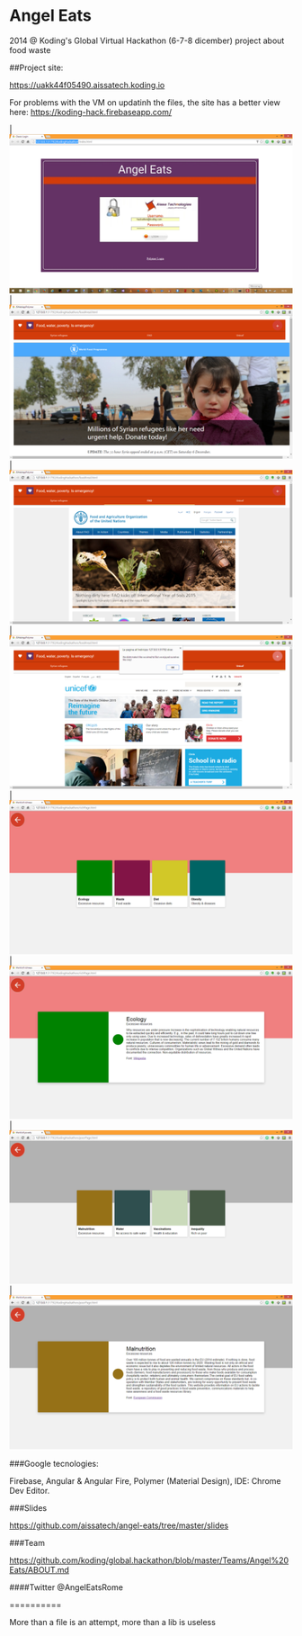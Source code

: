 Angel Eats
==========

2014 @ Koding's Global Virtual Hackathon (6-7-8 dicember) project about food waste

##Project site: 

https://uakk44f05490.aissatech.koding.io 

For problems with the VM on updatinh the files, the site has a better view here: https://koding-hack.firebaseapp.com/

| ![aissatech](https://github.com/aissatech/angel-eats/blob/master/img/screenshots/1.png) 
| ![aissatech](https://github.com/aissatech/angel-eats/blob/master/img/screenshots/2.png)
| ![aissatech](https://github.com/aissatech/angel-eats/blob/master/img/screenshots/3.png)
| ![aissatech](https://github.com/aissatech/angel-eats/blob/master/img/screenshots/5.png) 
| ![aissatech](https://github.com/aissatech/angel-eats/blob/master/img/screenshots/6.png)
| ![aissatech](https://github.com/aissatech/angel-eats/blob/master/img/screenshots/7.png)
| ![aissatech](https://github.com/aissatech/angel-eats/blob/master/img/screenshots/8.png)
| ![aissatech](https://github.com/aissatech/angel-eats/blob/master/img/screenshots/9.png) 

###Google tecnologies: 

Firebase, Angular & Angular Fire, Polymer (Material Design), IDE: Chrome Dev Editor.

###Slides

https://github.com/aissatech/angel-eats/tree/master/slides

###Team

https://github.com/koding/global.hackathon/blob/master/Teams/Angel%20Eats/ABOUT.md

####Twitter @AngelEatsRome

==========

More than a file is an attempt, more than a lib is useless
